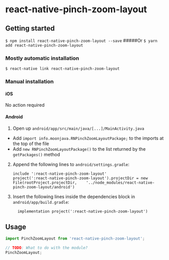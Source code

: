 
# react-native-pinch-zoom-layout

## Getting started

`$ npm install react-native-pinch-zoom-layout --save`
#####Or
`$ yarn add react-native-pinch-zoom-layout`

### Mostly automatic installation

`$ react-native link react-native-pinch-zoom-layout`

### Manual installation


#### iOS

No action required

#### Android

1. Open up `android/app/src/main/java/[...]/MainActivity.java`
  - Add `import info.moonjava.RNPinchZoomLayoutPackage;` to the imports at the top of the file
  - Add `new RNPinchZoomLayoutPackage()` to the list returned by the `getPackages()` method
2. Append the following lines to `android/settings.gradle`:
  	```
  	include ':react-native-pinch-zoom-layout'
  	project(':react-native-pinch-zoom-layout').projectDir = new File(rootProject.projectDir, 	'../node_modules/react-native-pinch-zoom-layout/android')
  	```
3. Insert the following lines inside the dependencies block in `android/app/build.gradle`:
  	```
      implementation project(':react-native-pinch-zoom-layout')
  	```


## Usage
```javascript
import PinchZoomLayout from 'react-native-pinch-zoom-layout';

// TODO: What to do with the module?
PinchZoomLayout;
```
  